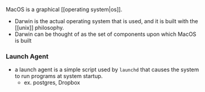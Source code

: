 
MacOS is a graphical [[operating system|os]].
- Darwin is the actual operating system that is used, and it is built with the [[unix]] philosophy.
- Darwin can be thought of as the set of components upon which MacOS is built

### Launch Agent
- a launch agent is a simple script used by `launchd` that causes the system to run programs at system startup.
	- ex. postgres, Dropbox
